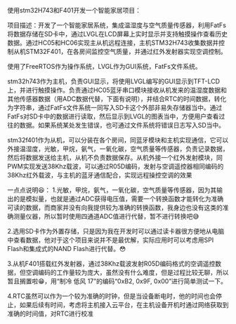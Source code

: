 使用stm32H743和F401开发一个智能家居项目：

项目描述：开发了一个智能家居系统，集成温湿度与空气质量传感器，利用FatFs将数据存储在SD卡中，通过LVGL在LCD屏幕上实时显示并支持触摸操作查看历史数据。通过HC05和HC06实现主从机远程连接，主机STM32H743收集数据并控制从机STM32F401，在各房间监控空气质量，并通过红外发射器实现空调控制。

使用了FreeRTOS作为操作系统，LVGL作为GUI系统，FatFs文件系统。

stm32h743作为主机，负责GUI显示，将使用LVGL编写的GUI显示到TFT-LCD上，并进行触摸操作。负责通过HC05蓝牙串口模块接收从机发来的温湿度数据和其他传感器数据（用ADC数据代替，下面有说明），并结合RTC的时间数据，转化为字符串，通过FatFs文件系统一同写入SD卡这个外部非易失存储器当中。通过FatFs对SD卡中的数据进行读取，然后显示到LVGL的图表当中，方便用户查看过往的数据。如果系统某处发生错误，也可通过文件系统将错误日志写入SD当中。

stm32f401作为从机，可以分装在各个房间，同蓝牙模块和主机实现通信，它可以外接温湿度，光敏，甲烷，氨气，一氧化碳，空气质量等传感器，负责记录数据，然后将数据发送给主机，从机不负责数据保存。从机外接一个红外发射模块，同PWM实现发送38Khz载波，可以通过R05D编码，发射与空调遥控器相同编码的38Khz红外载波，与主机的蓝牙通信配合，实现远程操控空调的效果

一点点说明😆：
1.光敏，甲烷，氨气，一氧化碳，空气质量等传感器，因为其输出的是模拟量，也就是通过ADC获得电压值，需要一个转换函数才能转化为准确可读的数据，而商家并没有向我提供较为准确的转换函数，我身边也没有这类的准确测量仪器，所以暂时使用四通道ADC值进行代替，暂不进行转换吧😅

2.选用SD卡作为外置存储，只是因为我在开发时可以通过读卡器很方便地从电脑中查看数据，他对于这个项目来说并不是最优解，实际应用时可以考虑用SPI Flash和集成式的NAND Flash进行代替。😳

3.从机F401搭载红外发射器，通过38Khz载波发射R05D编码格式的空调遥控数据，但空调编码的工作量较为庞大，虽然没有什么难度，但是过程比较无聊，所以暂且搁置啦😁，用“制冷 低风 17”的编码“0xB2, 0x9F, 0x00”进行简单测试一下。

4.RTC虽然可以作为一个较为准确的时钟，但是当设备断电时，他的时间也会停止，如果后续有时间，考虑将主机接入云平台，在主机设备开机时通过网络获取到准确的时间值，对RTC进行校准

